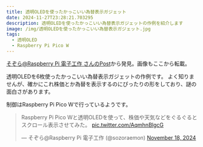 ```yaml
---
title: 透明OLEDを使ったかっこいい為替表示ガジェット
date: 2024-11-27T23:28:21.703295
description: 透明OLEDを使ったかっこいい為替表示ガジェットの作例を紹介します
image: /img/透明OLEDを使ったかっこいい為替表示ガジェット.jpg
tags:
  - 透明OLED
  - Raspberry Pi Pico W
---
```

[そぞら@Raspberry Pi 電子工作 さんのPost](https://x.com/sozoraemon/status/1858467500234887214)から発見。画像もここから転載。

透明OLEDを6枚使ったかっこいい為替表示ガジェットの作例です。
よく知りませんが、確かにこれ株価とか為替を表示するのにぴったりの形をしており、謎の面白さがあります。

制御はRaspberry Pi Pico Wで行っているようです。

<blockquote class="twitter-tweet"><p lang="ja" dir="ltr">Raspberry Pi Pico Wと透明OLEDを使って、株価や天気などをぐるぐるとスクロール表示させてみた。 <a href="https://t.co/AqmhnBlgcG">pic.twitter.com/AqmhnBlgcG</a></p>&mdash; そぞら@Raspberry Pi 電子工作 (@sozoraemon) <a href="https://twitter.com/sozoraemon/status/1858467500234887214?ref_src=twsrc%5Etfw">November 18, 2024</a></blockquote>
<script async src="https://platform.twitter.com/widgets.js" charset="utf-8"></script>




